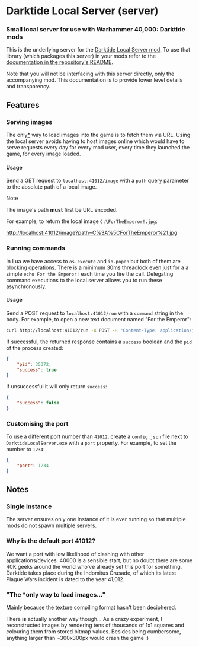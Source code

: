 # Darktide Local Server (server)

### Small local server for use with Warhammer 40,000: Darktide mods

This is the underlying server for the [Darktide Local Server mod](https://www.nexusmods.com/warhammer40kdarktide/mods/211). To use that library (which packages this server) in your mods refer to the [documentation in the repository's README](https://github.com/ronvoluted/darktide-mods/blob/main/DarktideLocalServer/README.md).

Note that you will not be interfacing with this server directly, only the accompanying mod. This documentation is to provide lower level details and transparency.

## Features

### Serving images

The only[*](#the-only-way-to-load-images) way to load images into the game is to fetch them via URL. Using the local server avoids having to host images online which would have to serve requests every day for every mod user, every time they launched the game, for every image loaded.

#### Usage

Send a GET request to `localhost:41012/image` with a `path` query parameter to the absolute path of a local image.

> [!note]
> The image's path **must** first be URL encoded.

For example, to return the local image `C:\ForTheEmperor!.jpg`:

[http://localhost:41012/image?path=C%3A%5CForTheEmperor%21.jpg](http://localhost:41012/image?path=C%3A%5CForTheEmperor%21.jpg)

### Running commands

In Lua we have access to `os.execute` and `io.popen` but both of them are blocking operations. There is a minimum 30ms threadlock even just for a a simple `echo For the Emperor!` each time you fire the call. Delegating command executions to the local server allows you to run these asynchronously.

#### Usage

Send a POST request to `localhost:41012/run` with a `command` string in the body. For example, to open a new text document named "For the Emperor":

```bash
curl http://localhost:41012/run -X POST -H "Content-Type: application/json" -d "{\"command\": \"notepad 'For the Emperor!'\"}"
```

If successful, the returned response contains a `success` boolean and the `pid` of the process created:

```json
{
	"pid": 35372,
	"success": true
}
```
If unsuccessful it will only return `success`:
```json
{
	"success": false
}
```

### Customising the port
To use a different port number than `41012`, create a `config.json` file next to `DarktideLocalServer.exe` with a `port` property. For example, to set the number to `1234`:

```json
{
	"port": 1234
}
```

## Notes

### Single instance

The server ensures only one instance of it is ever running so that multiple mods do not spawn multiple servers.

### Why is the default port 41012?

We want a port with low likelihood of clashing with other applications/devices. 40000 is a sensible start, but no doubt there are some 40K geeks around the world who've already set this port for something. Darktide takes place during the Indomitus Crusade, of which its latest Plague Wars incident is dated to the year 41,012.

### "The *only way to load images..."

Mainly because the texture compiling format hasn't been deciphered.

There **is** actually another way though... As a crazy experiment, I reconstructed images by rendering tens of thousands of 1x1 squares and colouring them from stored bitmap values. Besides being cumbersome, anything larger than ~300x300px would crash the game :)
